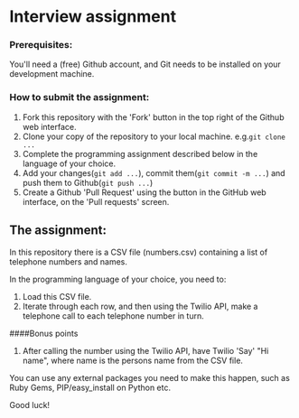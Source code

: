 # Interview assignment

### Prerequisites:
You'll need a (free) Github account, and Git needs to be installed on your development machine.

### How to submit the assignment:
1. Fork this repository with the 'Fork' button in the top right of the Github web interface.
1. Clone your copy of the repository to your local machine. e.g.`git clone ...`
1. Complete the programming assignment described below in the language of your choice.
1. Add your changes(`git add ...`), commit them(`git commit -m ...`) and push them to Github(`git push ...`)
1. Create a Github 'Pull Request' using the button in the GitHub web interface, on the 'Pull requests' screen.

## The assignment:

In this repository there is a CSV file (numbers.csv) containing a list of telephone numbers and names.

In the programming language of your choice, you need to:

1. Load this CSV file.
1. Iterate through each row, and then using the Twilio API, make a telephone call to each telephone number in turn.

####Bonus points
1. After calling the number using the Twilio API, have Twilio 'Say' "Hi name", where name is the persons name from the CSV file.

You can use any external packages you need to make this happen, such as Ruby Gems, PIP/easy_install on Python etc.

Good luck!
